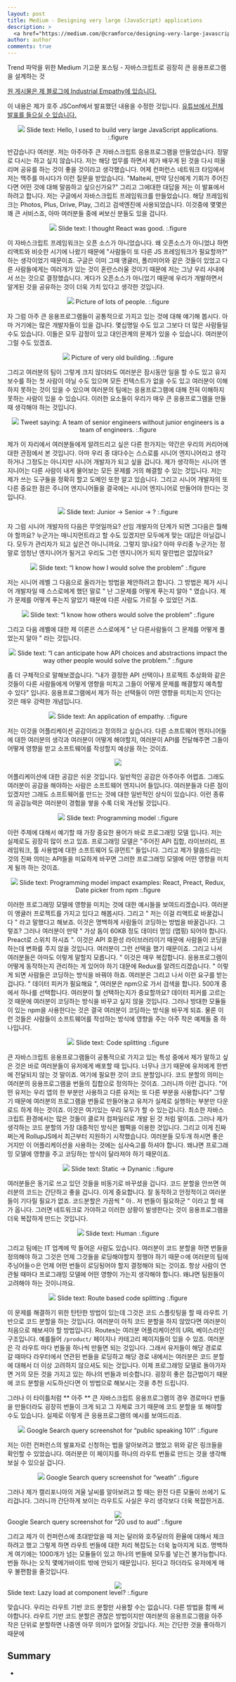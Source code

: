 ```yaml
---
layout: post
title: Medium - Designing very large (JavaScript) applications
description: >
  <a href="https://medium.com/@cramforce/designing-very-large-javascript-applications-6e013a3291a3"> 원문 - Malte Ubl </a>
author: author
comments: true
---
```


Trend 파악을 위한 Medium 기고문 포스팅 - 자바스크립트로 굉장히 큰 응용프로그램을 설계하는 것

<a href="https://www.industrialempathy.com/posts/designing-very-large-javascript-applications/">원 게시물은 제 블로그에 Industrial Empathy에 있습니다.</a>

이 내용은 제가 호주 JSConf에서 발표했던 내용을 수정한 것입니다. <a href="https://www.youtube.com/watch?v=ZZmUwXEiPm4">유튜브에서 전체 발표를 들으실 수 있습니다.</a>

<center>
<img src="https://miro.medium.com/max/700/1*DqvlkOgHSKmp5Tu1eX5mdw.png"/>
Slide text: Hello, I used to build very large JavaScript applications.
:.figure
</center>


반갑습니다 여러분. 저는 아주아주 큰 자바스크립트 응용프로그램을 만들었습니다. 정말로 다시는 하고 싶지 않습니다. 저는 해당 업무를 하면서 제가 배우게 된 것을 다시 떠올리며 공유를 하는 것이 좋을 것이라고 생각했습니다. 어제 컨퍼런스 네트워크 타임에서 저는 맥주를 마시다가 이런 질문을 받았습니다. "Malte씨, 만약 당신에게 기회가 주어진다면 어떤 것에 대해 말씀하고 싶으신가요?" 그리고 그에대한 대답을 저는 이 발표에서 하려고 합니다. 저는 구글에서 자바스크립트 프레임워크를 만들었습니다. 해당 프레임워크는 Photos, Plus, Drive, Play, 그리고 검색엔진에 사용되었습니다. 이것중에 몇몇은 꽤 큰 서비스죠, 아마 여러분들 중에 써보신 분들도 있을 겁니다.

<center>
<img src="https://miro.medium.com/max/700/1*v0r4OVf-RXr9ePakdmv5LQ.png"/>
Slide text: I thought React was good.
:.figure
</center>


이 자바스크립트 프레임워크는 오픈 소스가 아니었습니다. 왜 오픈소스가 아니었냐 하면 리액트와 비슷한 시기에 나왔기 때문에 "사람들이 또 다른 JS 프레임워크가 필요할까?" 하는 생각이었기 때문이죠. 구글은 이미 그때 앵귤러, 폴리미어와 같은 것들이 있었고 다른 사람들에게는 여러개가 있는 것이 혼란스러울 것이기 때문에 저는 그냥 우리 사내에서 쓰는 것으로 결정했습니다. 게다가 오픈소스가 아니었기 때문에 우리가 개발하면서 알게된 것을 공유하는 것이 더욱 가치 있다고 생각한 것입니다.

<center>
<img src="https://miro.medium.com/max/700/1*LL3uYYDMT5uIFRxR_7JxPQ.png"/>
Picture of lots of people.
:.figure
</center>


자 그럼 아주 큰 응용프로그램들이 공통적으로 가지고 있는 것에 대해 얘기해 봅시다. 아마 거기에는 많은 개발자들이 있을 겁니다. 몇십명일 수도 있고 그보다 더 많은 사람들일 수도 있습니다. 이들은 모두 감정이 있고 대인관계의 문제가 있을 수 있습니다. 여러분이 그럴 수도 있겠죠.

<center>
<img src="https://miro.medium.com/max/700/1*WEH24kaBbar8-1gzN_AO3w.png"/>
Picture of very old building.
:.figure
</center>


그리고 여러분의 팀이 그렇게 크지 않더라도 여러분은 잠시동안 일을 할 수도 있고 유지보수를 하는 첫 사람이 아닐 수도 있으며 모든 컨텍스트가 없을 수도 있고 여러분이 이해하지 못하는 것이 있을 수 있으며 여러분의 팀에는 응용프로그램에 대해 전혀 이해하지 못하는 사람이 있을 수 있습니다. 이러한 요소들이 우리가 매우 큰 응용프로그램을 만들 때 생각해야 하는 것입니다.

<center>
<img src="https://miro.medium.com/max/700/1*fzb42X35lNGmkQHhJLhEBQ.png"/>
Tweet saying: A team of senior engineers without junior engineers is a team of engineers.
:.figure
</center>


제가 이 자리에서 여러분들에게 알려드리고 싶은 다른 한가지는 약간은 우리의 커리어에 대한 관점에서 본 것입니다. 아마 우리 중 대다수는 스스로를 시니어 엔지니어라고 생각하거나 그정도는 아니지만 시니어 개발자가 되고 싶을 겁니다. 제가 생각하는 시니어 엔지니어는 다른 사람이 내게 물어보는 모든 문제를 거의 해결할 수 있는 것입니다. 저는 제가 쓰는 도구들을 정확히 할고 도메인 또한 알고 있습니다. 그리고 시니어 개발자의 또다른 중요한 점은 주니어 엔지니어들을 결국에는 시니어 엔지니어로 만들어야 한다는 것입니다.

<center>
<img src="https://miro.medium.com/max/700/1*xpRJ1dXHMlFq1V4oDKU__w.png"/>
Slide text: Junior -> Senior -> ?
:.figure
</center>


자 그럼 시니어 개발자의 다음은 무엇일까요? 선임 개발자의 단계가 되면 그다음은 뭘해야 할까요? 누군가는 매니지먼트라고 할 수도 있겠지만 모두에게 맞는 대답은 아닐겁니다. 모두가 관리자가 되고 싶은건 아니니까요. 그렇지 않나요? 아마 우리중 누군가는 정말로 엄청난 엔지니어가 될거고 우리도 그런 엔지니어가 되지 말란법은 없잖아요?

<center>
<img src="https://miro.medium.com/max/700/1*wL5wiTWICj1keue9YZOAhQ.png"/>
Slide text: “I know how I would solve the problem”
:.figure
</center>


저는 시니어 레벨 그 다음으로 올라가는 방법을 제안하려고 합니다. 그 방법은 제가 시니어 개발자일 때 스스로에게 했던 말로 " 난 그문제를 어떻게 푸는지 알아 " 였습니다. 제가 문제를 어떻게 푸는지 알았기 때문에 다른 사람도 가르칠 수 있었던 거죠.

<center>
<img src="https://miro.medium.com/max/700/1*UyLoKH7y54JAYigVlwCJpQ.png"/>
Slide text: “I know how others would solve the problem”
:.figure
</center>


그리고 다음 레벨에 대한 제 이론은 스스로에게 " 난 다른사람들이 그 문제를 어떻게 풀었는지 알아 " 라는 것입니다.

<center>
<img src="https://miro.medium.com/max/700/1*zBBGLRIZw94gp54pspvx-g.png"/>
Slide text: “I can anticipate how API choices and abstractions impact the way other people would solve the problem.”
:.figure
</center>


좀 더 구체적으로 말해보겠습니다. "내가 결정한 API 선택이나 프로젝트 추상화와 같은 것들이 다른 사람들에게 어떻게 영향을 미치고 그들이 어떻게 문제를 해결할지 예측할 수 있다" 입니다.
응용프로그램에서 제가 하는 선택들이 어떤 영향을 미치는지 안다는 것은 매우 강력한 개념입니다.

<center>
<img src="https://miro.medium.com/max/700/1*LnDv6Ry0Hq2MaQEARaD8rg.png"/>
Slide text: An application of empathy.
:.figure
</center>


저는 이것을 어플리케이션 공감이라고 정의하고 싶습니다. 다른 소프트웨어 엔지니어들에 대한 여러분의 생각과 여러분이 어떻게 해야할지, 여러분이 API를 전달해주면 그들이 어떻게 영향을 받고 소프트웨어를 작성할지 예상을 하는 것이죠.

<center>
<img src="https://miro.medium.com/max/700/1*pnYiZTAfQqsbeS7kVkLe_g.png"/>
</center>

어플리케이션에 대한 공감은 쉬운 것입니다. 일반적인 공감은 아주아주 어렵죠. 그래도 여러분이 공감을 해야하는 사람은 소프트웨어 엔지니어 들입니다. 여러분들과 다른 점이 있겠지만 그래도 소프트웨어를 만드는 것에 대한 일반적인 상식이 있습니다. 이런 종류의 공감능력은 여러분이 경험을 쌓을 수록 더욱 개선될 것입니다.

<center>
<img src="https://miro.medium.com/max/700/1*Op0wLWIqwZ-A5iSuWrqtKA.png"/>
Slide text: Programming model
:.figure
</center>


이런 주제에 대해서 예기할 때 가장 중요한 용어가 바로 프로그래밍 모델 입니다. 저는 실제로도 굉장히 많이 쓰고 있죠. 프로그래밍 모델은 "주어진 API 집합, 라이브러리, 프레임워크, 툴 사용법에 대한 소프트웨어 도큐먼트" 들입니다. 그리고 제가 말씀드리는 것의 진짜 의미는 API들을 미묘하게 바꾸면 그러한 프로그래밍 모델에 어떤 영향을 미치게 될까 하는 것이죠.

<center>
<img src="https://miro.medium.com/max/700/1*zuLA-tH9b8k4i1yfKMScmA.png"/>
Slide text: Programming model impact examples: React, Preact, Redux, Date picker from npm
:.figure
</center>


이러한 프로그래밍 모델에 영향을 미치는 것에 대한 예시들을 보여드리겠습니다. 여러분이 앵귤러 프로젝트를 가지고 있다고 해봅시다. 그리고 " 저는 이걸 리액트로 바꿀겁니다 " 라고 말했다고 해보죠. 이것은 명백하게 사람들이 코딩하는 방법을 바꿀겁니다. 그렇죠? 그러나 여러분이 만약 " 가상 돔이 60KB 정도 데이터 멍잉 (맵핑) 되어야 합니다. Preact로 스위치 하시죠 ". 이것은 API 호환성 라이브러리이기 때문에 사람들이 코딩을 하는데 변화를 주지 않을 것입니다. 여러분이 그런 선택을 했기 때문이죠. 그리고 나서 여러분들은 아마도 이렇게 말할지 모릅니다. " 이것은 매우 복잡합니다. 응용프로그램이 어떻게 동작하는지 관리하는 게 있어야 하기 대문에 Redux를 알려드리겠습니다. " 이렇게 되면 사람들은 코딩하는 방식을 바꿔야 하죠. 여러분은 그리고 나서 이런 요구를 받는 겁니다. " 데이터 피커가 필요해요 ", 여러분은 npm으로 가서 검색을 합니다. 500개 중에서 하나를 선택합니다. 여러분이 뭘 선택하는지가 중요할까요? 데이터 피커를 고르는 것 때문에 여러분이 코딩하는 방식을 바꾸고 싶지 않을 것입니다. 그러나 방대한 모듈들이 있는 npm을 사용한다는 것은 결국 여러분이 코딩하는 방식을 바꾸게 되죠. 물론 이런 것들은 사람들이 소프트웨어를 작성하는 방식에 영향을 주는 아주 작은 예제들 중 하나입니다.

<center>
<img src="https://miro.medium.com/max/700/1*KfcGnWC3WcwBqGYLPiybgw.png"/>
Slide text: Code splitting
:.figure
</center>


큰 자바스크립트 응용프로그램들이 공통적으로 가지고 있는 특성 중에서 제가 말하고 싶은 것은 바로 여러분들이 유저에게 배포할 때 입니다. 너무나 크기 때문에 유저에게 한번에 전달되지 않는 것 말이죠. 여기에 필요한 것이 코드 분할입니다. 코드 분할의 의미는 여러분의 응용프로그램을 번들의 집합으로 정의하는 것이죠. 그러니까 이런 겁니다. "어떤 유저는 우리 앱의 한 부분만 사용하고 다른 유저는 또 다른 부분을 사용합니다" 그렇기 때문에 여러분의 프로그램을 번들로 만들어놓고 유저가 실제로 실행하는 부분만 다운로드 하게 하는 것이죠. 이것은 여기있는 우리 모두가 할 수 있는겁니다. 최소한 자바스크립트 환경에서는 많은 것들이 클로저 컴파일러로 개발 된 것 처럼 말이죠. 그러나 제가 생각하는 코드 분할의 가장 대중적인 방식은 웹팩을 이용한 것입니다. 그리고 이게 진짜 쩌는게 RollupJS에서 최근부터 지원하기 시작했습니다. 여러분들 모두개 하시면 좋은 거지만 이 어플리케이션을 사용하는 것에는 심사숙고를 하셔야 합니다.
왜냐면 프로그래밍 모델에 영향을 주고 코딩하는 방식이 달라져야 하기 때문이죠.

<center>
<img src="https://miro.medium.com/max/700/1*vAR8HCbwiwX8bVa0xIsk6g.png"/>
Slide text: Static -> Dynanic
:.figure
</center>


여러분들은 동기로 쓰고 있던 것들을 비동기로 바꾸셨을 겁니다. 코드 분할을 안쓰면 여러분의 코드는 간단하고 좋을 겁니다. 이게 중요합니다. 잘 동작하고 안정적이고 여러분들이 기다릴 필요가 없죠. 코드분할은 가끔씩 " 아.. 저 번들이 필요하군 " 이라고 할 때가 옵니다. 그러면 네트워크로 가야하고 이러한 상황이 발생한다는 것이 응용프로그램을 더욱 복잡하게 만드는 것입니다.

<center>
<img src="https://miro.medium.com/max/700/1*DqT7As1rm_M9cxyW1RIW6w.png"/>
Slide text: Human
:.figure
</center>

그리고 팀에는 IT 업계에 막 들어온 사람도 있습니다. 여러분이 코드 분할을 하면 번들을 정의해야 하고 그것은 언제 그것들을 로딩해야할지 정행야 하기 때문ㅇ에 여러분의 팀에 주닝어들ㅇ은 언제 어떤 번들이 로딩됭어야 할지 결정해야 되는 것이죠. 항상 사람이 연관될 때마다 프로그래밍 모델에 어떤 영향이 가는지 생각해야 합니다. 왜냐면 팀원들이 고려해야 하는 것이니까요.

<center>
<img src="https://miro.medium.com/max/1400/1*0jNa8A5ciY6pCJCN65vLiA.png"/>
Slide text: Route based code splitting
:.figure
</center>

이 문제를 해결하기 위한 탄탄한 방법이 있는데 그것은 코드 스플릿팅을 할 때 라우트 기반으로 코드 분할을 하는 것입니다. 여러분이 아직 코드 분할을 하지 않았다면 여러분이 처음으로 해보셔야 할 방법입니다. Routes는 여러분 어플리케이션의 URL 베이스라인 구조입니다. 예를들어 `/product/` 페이지나 카테고리 페이지들이 있을 수 있죠. 여러분은 각 라우트 마다 번들을 하나씩 만들면 되는 것입니다. 그래서 유저들이 해당 경로로 갈 때마다 라우터에서 연관된 번들을 로딩하고 해당 경로 내에서는 여러분은 코드 분할에 대해서 더 이상 고려하지 않으셔도 되는 것입니다. 이제 프로그래밍 모델로 돌아가자면 거의 모든 것을 가지고 있는 하나의 번들과 비슷합니다. 굉장히 좋은 접근법이기 때문에 코드 분할을 시도하신다면 이 방법으로 해보시는 것을 추천 드립니다.

그러나 이 타이틀처럼 ** 아주 ** 큰 자바스크립트 응용프로그램의 경우 경로마다 번들을 만들더라도 굉장히 번들이 크게 되고 그 자체로 크기 때문에 코드 분할을 또 해야할 수도 있습니다. 실제로 이렇게 큰 응용프로그램의 예시를 보여드리죠.

<center>
<img src="https://miro.medium.com/max/1400/1*ox94bGuhxWXE-OubL7St6w.png"/>
Google Search query screenshot for “public speaking 101”
:.figure
</center>

저는 이런 컨퍼런스의 발표자로 신청하는 법을 알아보려고 했었고 위와 같은 링크들을 확인할 수 있었습니다. 여러분은 이 페이지를 하나의 라우트 번들로 만드는 것을 생각해보실 수 있으실 겁니다.

<center>
<img src="https://miro.medium.com/max/700/1*P-XiIPnuzq9_KLA1nG-uRA.png"/>
Google Search query screenshot for “weath”
:.figure
</center>

그러나 제가 캘리포니아의 겨울 날씨를 알아보려고 할 때는 완전 다른 모듈이 쓰에기 도리겁니다. 그러니까 간단하게 보이는 라우트도 사실은 우리 생각보다 더욱 복잡한거죠.

<center>
<img src="https://miro.medium.com/max/700/1*Y7e5LoeBggY01aRkJAiwWA.png"/>
</center>
Google Search query screenshot for “20 usd to aud”
:.figure

그리고 제가 이 컨퍼런스에 초대받았을 때 저는 달러와 호주달러의 환율에 대해서 체크하려고 했고 그렇게 하면 라우트 번들에 대한 처리 복잡도는 더욱 높아지게 되죠. 명백하게 여기에는 1000개가 넘는 모듈들이 있고 하나의 번들에 모두를 넣는건 불가능합니다. 번들 하나는 오직 몇메가바이트 밖에 안되기 때문입니다. 된다고 하더라도 유저에게 매우 불편함을 줄것입니다.

<center>
<img src="https://miro.medium.com/max/700/1*qZhd4a0S-CCB5mUiN3fo5Q.png"/>
</center>
Slide text: Lazy load at component level?
:.figure

맞습니다. 우리는 라우트 기반 코드 분할만 사용할 수는 없습니다. 다른 방법을 함께 써야합니다. 라우트 기반 코드 분할은 괜찮은 방법이지만 여러분의 응용프로그램을 아주 작은 단위로 분할하면 나중엔 아무 의미가 없어질 것입니다. 저는 간단한 것을 좋아하기 때문에
## Summary
*
